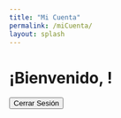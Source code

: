 ```yaml
---
title: "Mi Cuenta"
permalink: /miCuenta/
layout: splash
---
```


# ¡Bienvenido, <span id="username"></span>!

<script async src="https://js.stripe.com/v3/pricing-table.js"></script>
<stripe-pricing-table pricing-table-id="prctbl_1On5HBE2UvP4xcDs5mx40eVF"
publishable-key="pk_test_51OmfAYE2UvP4xcDs92nWGG93clovJ2N6OBjuvPv9k26lrUnU0VDdS4ra32km006KbVhlHGygobi4SQpTbpBTeyGa00FwesDfwo">
</stripe-pricing-table>

<!-- Subscription Plan Name -->
<div id="subscription-plan"></div>

<!-- Cierre de sesión -->
<button onclick="logout()">Cerrar Sesión</button>

<script src="https://js.stripe.com/v3/"></script>
<script>
  // Netlify Identity script y manejo de eventos
  netlifyIdentity.on('login', user => {
    // Acciones adicionales después del inicio de sesión si es necesario

    // Muestra el mensaje de bienvenida y el nombre de usuario
    const usernameSpan = document.getElementById('username');

    if (usernameSpan) {
      usernameSpan.innerText = user.user_metadata.full_name || user.email;
    }

    // Display the subscription plan
    displaySubscriptionPlan(user);
  });

  netlifyIdentity.on('logout', () => {
    // Acciones adicionales después del cierre de sesión si es necesario

    // Borra el nombre de usuario al cerrar sesión
    const usernameSpan = document.getElementById('username');
    if (usernameSpan) {
      usernameSpan.innerText = '';
    }

    // Clear the subscription plan when the user logs out
    const subscriptionPlanElement = document.getElementById('subscription-plan');
    if (subscriptionPlanElement) {
      subscriptionPlanElement.innerText = '';
    }
  });

  function logout() {
    netlifyIdentity.logout();
  }

  // Function to display the subscription plan
  function displaySubscriptionPlan(user) {
    // Check if subscription plan metadata exists
    if (user.user_metadata && user.user_metadata.subscription_plan) {
        // Get the subscription plan from Netlify Identity metadata
        const planName = user.user_metadata.subscription_plan;

        // Display the plan name
        const subscriptionPlanElement = document.getElementById('subscription-plan');
        subscriptionPlanElement.innerText = 'Plan: ' + planName;
    } else {
        // If subscription plan metadata doesn't exist, display a message
        const subscriptionPlanElement = document.getElementById('subscription-plan');
        subscriptionPlanElement.innerText = 'Todavía no has elegido ningún plan';
    }
}

// Function to initiate subscription checkout
async function initiateSubscriptionCheckout() {
  try {
    // Make a request to your server to create a Checkout session
    const response = await fetch('/create-checkout-session', {
      method: 'POST',
      headers: {
        'Content-Type': 'application/json'
      },
      body: JSON.stringify({ planId: 'your_plan_id' }) // Replace 'your_plan_id' with the actual plan ID
    });

    const session = await response.json();

    // Redirect to the Checkout page with success and cancel URLs
    stripe.redirectToCheckout({
      sessionId: session.id,
      successUrl: 'https://yourwebsite.com/success',
      cancelUrl: 'https://yourwebsite.com/miCuenta' // Redirect back to the account page
    });
  } catch (error) {
    console.error('Error initiating subscription checkout:', error);
  }
}

// Call the function when the page loads or when the user clicks a button to initiate checkout
initiateSubscriptionCheckout();
</script>
